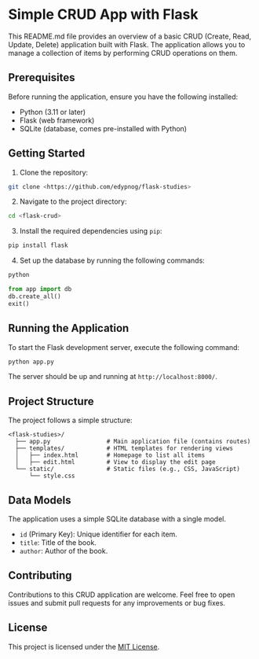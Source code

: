 # Simple CRUD App with Flask

This README.md file provides an overview of a basic CRUD (Create, Read, Update, Delete) application built with Flask. The application allows you to manage a collection of items by performing CRUD operations on them.

## Prerequisites

Before running the application, ensure you have the following installed:

- Python (3.11 or later)
- Flask (web framework)
- SQLite (database, comes pre-installed with Python)

## Getting Started

1. Clone the repository:

```bash
git clone <https://github.com/edypnog/flask-studies>
```

2. Navigate to the project directory:

```bash
cd <flask-crud>
```

3. Install the required dependencies using `pip`:

```bash
pip install flask
```

4. Set up the database by running the following commands:

```bash
python
```

```python
from app import db
db.create_all()
exit()
```

## Running the Application

To start the Flask development server, execute the following command:

```bash
python app.py
```

The server should be up and running at `http://localhost:8000/`.

## Project Structure

The project follows a simple structure:

```
<flask-studies>/
  ├── app.py                # Main application file (contains routes)
  ├── templates/            # HTML templates for rendering views
  │   ├── index.html        # Homepage to list all items
  │   ├── edit.html         # View to display the edit page
  └── static/               # Static files (e.g., CSS, JavaScript)
      └── style.css
```

## Data Models

The application uses a simple SQLite database with a single model.

- `id` (Primary Key): Unique identifier for each item.
- `title`: Title of the book.
- `author`: Author of the book.

## Contributing

Contributions to this CRUD application are welcome. Feel free to open issues and submit pull requests for any improvements or bug fixes.

## License

This project is licensed under the [MIT License](LICENSE).
